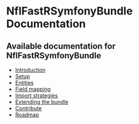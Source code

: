 NflFastRSymfonyBundle Documentation
===================================

Available documentation for NflFastRSymfonyBundle
---------------------------------------------

* [Introduction](introduction.md)
* [Setup](setup.md)
* [Entities](entities.md)
* [Field mapping](field_mapping.md)
* [Import strategies](import_strategies.md)
* [Extending the bundle](extending_the_bundle.md)
* [Contribute](contribute.md)
* [Roadmap](roadmap.md)
